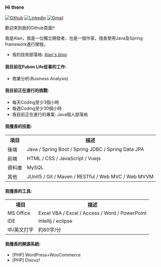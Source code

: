 ### Hi there

[![Github](https://img.shields.io/badge/-Github-000?style=flat&logo=Github&logoColor=white)](https://github.com/twcch)
[![Linkedin](https://img.shields.io/badge/-LinkedIn-blue?style=flat&logo=Linkedin&logoColor=white)](https://www.linkedin.com/in/twcch/)
[![Gmail](https://img.shields.io/badge/-Gmail-c14438?style=flat&logo=Gmail&logoColor=white)](mailto:twcch1218@gmail.com)

歡迎來到我的Github頁面!!

我是Alan，我是一位獨立開發者，也是一個作家。擅長使用Java及Spring framework進行開發。

* 我的技術部落格: [Alan's blog](https://twcch.github.io/)

#### 我目前在Fubon Life從事的工作:

* 商業分析(Business Analysis)

#### 我目前正在進行的挑戰:

* 每天Coding至少3個小時
* 每週Coding至少30個小時
* 我目前正在進行的專案: Java個人部落格

#### 我擅長的技能:

<div class="table-container">
  <table>
    <tr><th>項目</th><th>描述</th>
    <tr><td>後端</td><td>Java / Spring Boot / Spring JDBC / Spring Data JPA</td>
    <tr><td>前端</td><td>HTML / CSS / JavaScript / Vuejs</td>
    <tr><td>資料庫</td><td>MySQL</td>
    <tr><td>其他</td><td>JUnit5 / Git / Maven / RESTful / Web MVC / Web MVVM</td>
  </table>
</div>

#### 我擅長的工具:

<div class="table-container">
  <table>
    <tr><th>項目</th><th>描述</th>
    <tr><td>MS Office</td><td>Excel VBA / Excel / Access / Word / PowerPoint</td>
    <tr><td>IDE</td><td>Intellij / eclipse</td>
    <tr><td>中/英文打字</td><td>約60字/分</td>
  </table>
</div>

#### 我擅長的開源系統:

* [PHP] WordPress+WooCommerce
* [PHP] Discuz!

